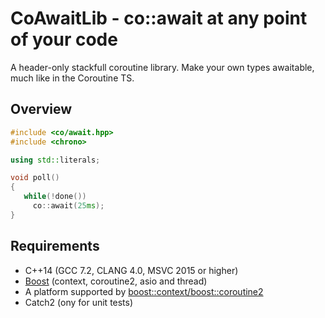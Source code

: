 CoAwaitLib - co::await at any point of your code
===

A header-only stackfull coroutine library.
Make your own types awaitable, much like in the Coroutine TS. 
   
## Overview

```c++
#include <co/await.hpp>
#include <chrono>

using std::literals;

void poll()
{
   while(!done())
     co::await(25ms);
}
```

## Requirements

- C++14 (GCC 7.2, CLANG 4.0, MSVC 2015 or higher)
- [Boost](http://www.boost.org/) (context, coroutine2, asio and thread)
- A platform supported by [boost::context/boost::coroutine2](http://www.boost.org/doc/libs/1_66_0/libs/context/doc/html/context/requirements.html)
- Catch2 (ony for unit tests)
